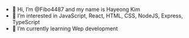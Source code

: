 - 👋 Hi, I’m @Fibo4487 and my name is Hayeong Kim
- 👀 I’m interested in JavaScript, React, HTML, CSS, NodeJS, Express, TypeScript
- 🌱 I’m currently learning Wep development

<!---
Fibo4487/Fibo4487 is a ✨ special ✨ repository because its `README.md` (this file) appears on your GitHub profile.
You can click the Preview link to take a look at your changes.
--->
